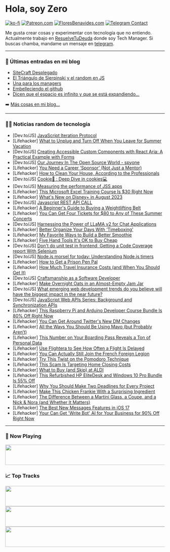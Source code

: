 # Hola, soy Zero

[![ko-fi](https://ko-fi.com/img/githubbutton_sm.svg)](https://ko-fi.com/J3J4N0LUK)
[![Patreon.com](https://img.shields.io/endpoint.svg?url=https%3A%2F%2Fshieldsio-patreon.vercel.app%2Fapi%3Fusername%3Dzerodragon%26type%3Dpatrons&style=for-the-badge)](https://patreon.com/zerodragon)
[![FloresBenavides.com](https://img.shields.io/website?down_message=oops&label=MiBlog&style=for-the-badge&up_message=online&url=https%3A%2F%2Ffloresbenavides.com)](https://floresbenavides.com)
[![Telegram Contact](https://img.shields.io/badge/escr%C3%ADbeme-ZeroDragon-%2326A5E4?style=for-the-badge&logo=telegram)](https://t.me/zerodragon)

Me gusta crear cosas y experimentar con tecnología que no entiendo.
Actualmente trabajo en [ResuelveTuDeuda](http://github.com/resuelve) donde soy Tech Manager.
Si buscas chamba, mandame un mensaje en [telegram](https://t.me/zerodragon).

---

### 📕 Últimas entradas en mi blog
<!-- BLOG-POST-LIST:START -->
- [SiteCraft Desplegado](https://floresbenavides.com/sitecraft-desplegado/)
- [El Triángulo de Sierpinski y el random en JS](https://floresbenavides.com/el-triangulo-de-sierpinski-y-el-random-en-js/)
- [Una para los managers](https://floresbenavides.com/una-para-los-managers/)
- [Embelleciendo el github](https://floresbenavides.com/embelleciendo-el-github/)
- [Dicen que el espacio es infinito y que se está expandiendo…](https://floresbenavides.com/dicen-que-el-espacio-es-infinito-y-que-se-esta-expandiendo/)
<!-- BLOG-POST-LIST:END -->

➡️ [Más cosas en mi blog...](https://floresbenavides.com)

---

### 👨‍💻 Noticias random de tecnología
<!-- TECH-POSTS:START -->
- [Dev.to/JS] [JavaScript Iteration Protocol](https://dev.to/haastrupea/javascript-iteration-protocol-2n4c)
- [Lifehacker] [What to Unplug and Turn Off When You Leave for Summer Vacation](https://lifehacker.com/what-to-unplug-and-turn-off-when-you-leave-for-summer-v-1797403292)
- [Dev.to/JS] [Creating Accessible Custom Components with React Aria: A Practical Example with Forms](https://dev.to/colinah/creating-accessible-custom-components-with-react-aria-a-practical-example-with-forms-1cp9)
- [Dev.to/JS] [Our Journey In The Open Source World - spyone](https://dev.to/cadienvan/our-journey-in-the-open-source-world-spyone-4074)
- [Lifehacker] [You Need a Career ‘Sponsor’ &lpar;Not Just a Mentor&rpar;](https://lifehacker.com/you-need-a-career-sponsor-not-just-a-mentor-1850651350)
- [Lifehacker] [How to Clean Your House, According to the Professionals](https://lifehacker.com/how-to-clean-your-house-like-a-professional-housekeeper-1826796349)
- [Dev.to/JS] [Cookie🍪 : Deep Dive in cookies💻](https://dev.to/tanishtt/cookie-deep-dive-in-cookies-5fn9)
- [Dev.to/JS] [Measuring the performance of JSS apps](https://dev.to/illiakovalenko/measuring-the-performance-of-jss-apps-4m5k)
- [Lifehacker] [This Microsoft Excel Training Course Is $30 Right Now](https://lifehacker.com/this-microsoft-excel-training-course-is-30-right-now-1850638608)
- [Lifehacker] [What&#39;s New on Disney+ in August 2023](https://lifehacker.com/whats-new-on-disney-in-august-2023-1850652833)
- [Dev.to/JS] [Javascript REST API CALL](https://dev.to/kumo70/javascript-rest-api-call-2ne2)
- [Lifehacker] [A Beginner&#39;s Guide to Buying a Weightlifting Belt](https://lifehacker.com/a-beginners-guide-to-buying-a-weightlifting-belt-1850401310)
- [Lifehacker] [You Can Get Four Tickets for $80 to Any of These Summer Concerts](https://lifehacker.com/you-can-get-four-tickets-for-80-to-any-of-these-summer-1850652038)
- [Dev.to/JS] [Harnessing the Power of LLaMA v2 for Chat Applications](https://dev.to/mikeyoung44/harnessing-the-power-of-llama-v2-for-chat-applications-2i3f)
- [Lifehacker] [Better Organize Your Days With ‘Timeboxing’](https://lifehacker.com/better-organize-your-days-with-timeboxing-1850652085)
- [Lifehacker] [My Favorite Ways to Build a Better Smoothie](https://lifehacker.com/10-ways-to-build-a-better-smoothie-1850184624)
- [Lifehacker] [Five Hand Tools It&#39;s OK to Buy Cheap](https://lifehacker.com/five-hand-tools-its-ok-to-buy-cheap-1850651529)
- [Dev.to/JS] [Don&#39;t do unit test in frontend, Getting a Code Coverage report With Selenium](https://dev.to/zodman/dont-do-unit-test-in-frontend-getting-a-code-coverage-report-with-selenium-2k3)
- [Dev.to/JS] [Node.js morsel for today: Understanding Node.js timers](https://dev.to/rkterungwa16/nodejs-morsel-for-today-understanding-nodejs-timers-4c8e)
- [Lifehacker] [How to Get a Prison Pen Pal](https://lifehacker.com/how-to-get-a-prison-pen-pal-1850651994)
- [Lifehacker] [How Much Travel Insurance Costs &lpar;and When You Should Get It&rpar;](https://lifehacker.com/do-i-really-need-to-buy-travel-insurance-1674681487)
- [Dev.to/JS] [Craftsmanship as a Software Developer](https://dev.to/dailydotdev/craftsmanship-as-a-software-developer-1hf7)
- [Lifehacker] [Make Overnight Oats in an Almost-Empty Jam Jar](https://lifehacker.com/make-overnight-oats-in-an-almost-empty-jam-jar-1850651723)
- [Dev.to/JS] [What emerging web development trends do you believe will have the biggest impact in the near future?](https://dev.to/sadeedpv/what-emerging-web-development-trends-do-you-believe-will-have-the-biggest-impact-in-the-near-future-2fmk)
- [Dev.to/JS] [JavaScript Web APIs Series: Background and Synchronization APIs](https://dev.to/olodocoder/javascript-web-apis-series-background-and-synchronization-apis-39kc)
- [Lifehacker] [This Raspberry Pi and Arduino Developer Course Bundle Is 80% Off Right Now](https://lifehacker.com/this-raspberry-pi-and-arduino-developer-course-bundle-i-1850638653)
- [Lifehacker] [You Can Get Around Twitter&#39;s New DM Changes](https://lifehacker.com/you-can-get-around-twitters-new-dm-changes-1850651336)
- [Lifehacker] [All the Ways You Should Be Using Mayo &lpar;but Probably Aren’t&rpar;](https://lifehacker.com/best-overlooked-uses-for-mayo-1847114226)
- [Lifehacker] [This Number on Your Boarding Pass Reveals a Ton of Personal Data](https://lifehacker.com/this-number-on-your-boarding-pass-reveals-a-ton-of-pers-1850651165)
- [Lifehacker] [Use Flightera to See How Often a Flight Is Delayed](https://lifehacker.com/use-flightera-to-see-how-often-a-flight-is-delayed-1850649731)
- [Lifehacker] [You Can Actually Still Join the French Foreign Legion](https://lifehacker.com/you-can-actually-still-join-the-french-foreign-legion-1850649876)
- [Lifehacker] [Try This Twist on the Pomodoro Technique](https://lifehacker.com/try-this-twist-on-the-pomodoro-technique-1850650750)
- [Lifehacker] [This Scam Is Targeting Home Closing Costs](https://lifehacker.com/this-scam-is-targeting-home-closing-costs-1850649304)
- [Lifehacker] [What to Buy &lpar;and Skip&rpar; at ALDI](https://lifehacker.com/what-to-buy-and-skip-at-aldi-1798664491)
- [Lifehacker] [This Refurbished HP EliteDesk and Windows 10 Pro Bundle Is 55% Off](https://lifehacker.com/this-refurbished-hp-elitedesk-and-windows-10-pro-bundle-1850638631)
- [Lifehacker] [Why You Should Make Two Deadlines for Every Project](https://lifehacker.com/why-you-should-make-two-deadlines-for-every-project-1850648884)
- [Lifehacker] [Make This Chicken Frankie With a Surprising Ingredient](https://lifehacker.com/make-this-chicken-frankie-with-a-surprising-ingredient-1850648956)
- [Lifehacker] [The Difference Between a Martini Glass, a Coupe, and a Nick &amp; Nora &lpar;and Whether It Matters&rpar;](https://lifehacker.com/the-difference-between-a-martini-glass-a-coupe-and-a-1850648390)
- [Lifehacker] [The Best New Messages Features in iOS 17](https://lifehacker.com/best-new-messages-features-ios-17-1850646615)
- [Lifehacker] [Your Can Get &#39;Write Bot&#39; AI for Your Business for 90% Off Right Now](https://lifehacker.com/your-can-get-write-bot-ai-for-your-business-for-90-off-1850629825)<!-- TECH-POSTS:END -->

---

### 🎵 Now Playing
<a href="https://spotify-now-playing-dun.vercel.app/now-playing?open"><img src="https://spotify-now-playing-dun.vercel.app/now-playing" width="540" height="64"></a>

### 📈 Top Tracks
<a href="https://spotify-now-playing-dun.vercel.app/top-tracks?i=1&open"><img src="https://spotify-now-playing-dun.vercel.app/top-tracks?i=1" width="540" height="64"></a>
<a href="https://spotify-now-playing-dun.vercel.app/top-tracks?i=2&open"><img src="https://spotify-now-playing-dun.vercel.app/top-tracks?i=2" width="540" height="64"></a>
<a href="https://spotify-now-playing-dun.vercel.app/top-tracks?i=3&open"><img src="https://spotify-now-playing-dun.vercel.app/top-tracks?i=3" width="540" height="64"></a>
